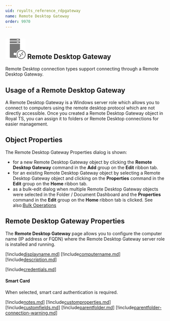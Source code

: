 ```yaml
---
uid: royalts_reference_rdpgateway
name: Remote Desktop Gateway
order: 9970
---
```


## ![](/r2021/images/RoyalTS/Application/SVG_PageRDSGateway_32.svg#img_header) Remote Desktop Gateway
Remote Desktop connection types support connecting through a Remote Desktop Gateway.

## Usage of a Remote Desktop Gateway
A Remote Desktop Gateway is a Windows server role which allows you to connect to computers using the remote desktop protocol which are not directly accessible. Once you created a Remote Desktop Gateway object in Royal TS, you can assign it to folders or Remote Desktop connections for easier management.

## Object Properties
The Remote Desktop Gateway Properties dialog is shown:
- for a new Remote Desktop Gateway object by clicking the **Remote Desktop Gateway** command in the **Add** group on the **Edit** ribbon tab.
- for an existing Remote Desktop Gateway object by selecting a Remote Desktop Gateway object and clicking on the **Properties** command in the **Edit** group on the **Home** ribbon tab.
- as a bulk-edit dialog when multiple Remote Desktop Gateway objects were selected in the Folder / Document Dashboard and the **Properties** command in the **Edit** group on the **Home** ribbon tab is clicked. See also:[Bulk Operations](xref:royalts_tutorials_bulk)

## Remote Desktop Gateway Properties
The **Remote Desktop Gateway** page allows you to configure the computer name (IP address or FQDN) where the Remote Desktop Gateway server role is installed and running.

[!include[displayname.md](~/royalts/_shared/displayname.md)]
[!include[computername.md](~/royalts/_shared/computername-gw.md)]
[!include[description.md](~/royalts/_shared/description.md)]

[!include[credentials.md](~/royalts/_shared/credentials.md)]

#### Smart Card
When selected, smart card authentication is required.

[!include[notes.md](~/royalts/_shared/notes.md)]
[!include[customproperties.md](~/royalts/_shared/customproperties.md)]
[!include[customfields.md](~/royalts/_shared/customfields.md)]
[!include[parentfolder.md](~/royalts/_shared/parentfolder.md)]
[!include[parentfolder-connection-warning.md](~/royalts/_shared/parentfolder-connection-warning.md)]
